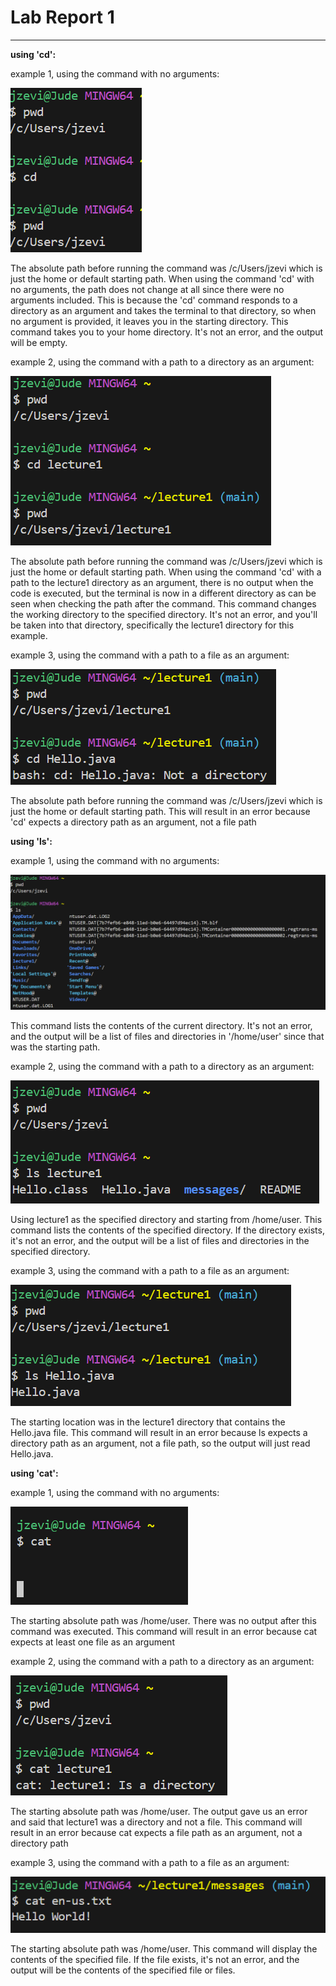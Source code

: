 # Lab Report 1
---
**using 'cd':**

example 1, using the command with no arguments:

![Image](cd_no_arg.png)

The absolute path before running the command was /c/Users/jzevi which is just the home or default starting path. When using the command 'cd' with no arguments, the path does not change at all since there were no arguments included. This is because the 'cd' command responds to a directory as an argument and takes the terminal to that directory, so when no argument is provided, it leaves you in the starting directory. This command takes you to your home directory. It's not an error, and the output will be empty.

example 2, using the command with a path to a directory as an argument:

![Image](cd_directory.png)

The absolute path before running the command was /c/Users/jzevi which is just the home or default starting path. When using the command 'cd' with a path to the lecture1 directory as an argument, there is no output when the code is executed, but the terminal is now in a different directory as can be seen when checking the path after the command. This command changes the working directory to the specified directory. It's not an error, and you'll be taken into that directory, specifically the lecture1 directory for this example.

example 3, using the command with a path to a file as an argument:

![Image](cd_file.png)

The absolute path before running the command was /c/Users/jzevi which is just the home or default starting path. This will result in an error because 'cd' expects a directory path as an argument, not a file path

**using 'ls':**

example 1, using the command with no arguments:

![Image](ls_no_arg.png)

This command lists the contents of the current directory. It's not an error, and the output will be a list of files and directories in '/home/user' since that was the starting path.

example 2, using the command with a path to a directory as an argument:

![Image](ls_directory.png)

Using lecture1 as the specified directory and starting from /home/user. This command lists the contents of the specified directory. If the directory exists, it's not an error, and the output will be a list of files and directories in the specified directory.

example 3, using the command with a path to a file as an argument:

![Image](ls_file.png)

The starting location was in the lecture1 directory that contains the Hello.java file. This command will result in an error because ls expects a directory path as an argument, not a file path, so the output will just read Hello.java.

**using 'cat':**

example 1, using the command with no arguments:

![Image](cat_no_arg.png)

The starting absolute path was /home/user. There was no output after this command was executed. This command will result in an error because cat expects at least one file as an argument

example 2, using the command with a path to a directory as an argument:

![Image](cat_directory.png)

The starting absolute path was /home/user. The output gave us an error and said that lecture1 was a directory and not a file. This command will result in an error because cat expects a file path as an argument, not a directory path

example 3, using the command with a path to a file as an argument:

![Image](cat_file.png)

The starting absolute path was /home/user. This command will display the contents of the specified file. If the file exists, it's not an error, and the output will be the contents of the specified file or files.

